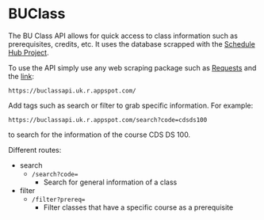 # BUClass

The BU Class API allows for quick access to class information such as prerequisites, credits, etc. It uses the database scrapped with the [Schedule Hub Project](https://github.com/ethanc-ec/ScheduleHub).

To use the API simply use any web scraping package such as [Requests](https://requests.readthedocs.io/en/latest/) and the [link](https://buclassapi.uk.r.appspot.com/):
```
https://buclassapi.uk.r.appspot.com/
```

Add tags such as search or filter to grab specific information.
For example:
```
https://buclassapi.uk.r.appspot.com/search?code=cdsds100
```
to search for the information of the course CDS DS 100.

Different routes:
- search
  - ```/search?code=```
    - Search for general information of a class
- filter
  - ```/filter?prereq=```
    - Filter classes that have a specific course as a prerequisite
